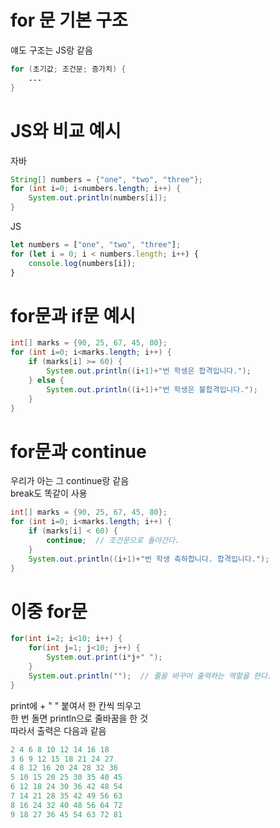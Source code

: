 # for 문 기본 구조
얘도 구조는 JS랑 같음
```Java
for (초기값; 조건문; 증가치) {
    ...
}

```
# JS와 비교 예시
자바
```Java
String[] numbers = {"one", "two", "three"};
for (int i=0; i<numbers.length; i++) {
    System.out.println(numbers[i]);
}

```
JS
```javascript
let numbers = ["one", "two", "three"];
for (let i = 0; i < numbers.length; i++) {
    console.log(numbers[i]);
}

```

# for문과 if문 예시
```Java
int[] marks = {90, 25, 67, 45, 80};
for (int i=0; i<marks.length; i++) {
    if (marks[i] >= 60) {
        System.out.println((i+1)+"번 학생은 합격입니다.");
    } else {
        System.out.println((i+1)+"번 학생은 불합격입니다.");
    }
}

```

# for문과 continue
우리가 아는 그 continue랑 같음   
break도 똑같이 사용
```Java
int[] marks = {90, 25, 67, 45, 80};
for (int i=0; i<marks.length; i++) {
    if (marks[i] < 60) {
        continue;  // 조건문으로 돌아간다.
    }
    System.out.println((i+1)+"번 학생 축하합니다. 합격입니다.");
}

```

# 이중 for문
```Java
for(int i=2; i<10; i++) {
    for(int j=1; j<10; j++) {
        System.out.print(i*j+" ");
    }
    System.out.println("");  // 줄을 바꾸어 출력하는 역할을 한다.
}

```
print에 + " " 붙여서 한 칸씩 띄우고   
한 번 돌면 println으로 줄바꿈을 한 것   
따라서 출력은 다음과 같음
```Java
2 4 6 8 10 12 14 16 18 
3 6 9 12 15 18 21 24 27 
4 8 12 16 20 24 28 32 36 
5 10 15 20 25 30 35 40 45 
6 12 18 24 30 36 42 48 54 
7 14 21 28 35 42 49 56 63 
8 16 24 32 40 48 56 64 72 
9 18 27 36 45 54 63 72 81

```